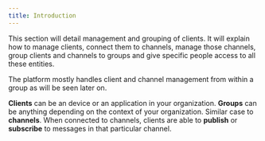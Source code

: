 ```yaml
---
title: Introduction
---
```


This section will detail management and grouping of clients. It will explain how to manage clients, connect them to channels, manage those channels, group clients and channels to groups and give specific people access to all these entities.

The platform mostly handles client and channel management from within a group as will be seen later on.

**Clients** can be an device or an application in your organization. **Groups** can be anything depending on the context of your organization. Similar case to **channels**. When connected to channels, clients are able to **publish** or **subscribe** to messages in that particular channel.
